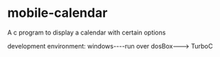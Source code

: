 # mobile-calendar
A c program to display a calendar with certain options

development environment: windows----run over dosBox---> TurboC

